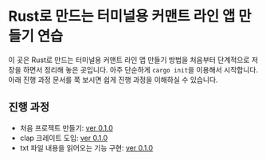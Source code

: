 # Rust로 만드는 터미널용 커맨트 라인 앱 만들기 연습

이 곳은 Rust로 만드는 터미널용 커맨트 라인 앱 만들기 방법을 처음부터 단계적으로 저장을 하면서 정리해 놓은 곳입니다. 아주 단순하게 `cargo init`을 이용해서 시작합니다. 아래 진행 과정 문서를 쭉 보시면 쉽게 진행 과정을 이해하실 수 있습니다.

## 진행 과정

- 처음 프로젝트 만들기: [ver 0.1.0](https://github.com/dialektike/command_line_app_ex/blob/main/doc/ver_0.1.0.md)
- clap 크레이트 도입: [ver 0.1.0](https://github.com/dialektike/command_line_app_ex/blob/main/doc/ver_0.2.0.md)
- txt 파일 내용을 읽어오는 기능 구현: [ver 0.1.0](https://github.com/dialektike/command_line_app_ex/blob/main/doc/ver_0.3.0.md)

